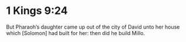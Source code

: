 # 1 Kings 9:24

But Pharaoh’s daughter came up out of the city of David unto her house which [Solomon] had built for her: then did he build Millo.
